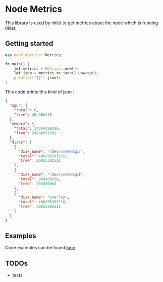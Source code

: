 # Node Metrics

This library is used by riklet to get metrics about the node which is running riklet.

## Getting started

```rs
use node_metrics::Metrics;

fn main() {
    let metrics = Metrics::new();
    let json = metrics.to_json().unwrap();
    println!("{}", json);
}
```

This code prints this kind of json :

```json
{
  "cpu": {
    "total": 8,
    "free": 40.906418
  },
  "memory": {
    "total": 34054199296,
    "free": 24982971392
  },
  "disks": [
    {
      "disk_name": "/dev/nvme0n1p3",
      "total": 496896393216,
      "free": 26035392512
    },
    {
      "disk_name": "/dev/nvme0n1p1",
      "total": 824180736,
      "free": 765476864
    },
    {
      "disk_name": "overlay",
      "total": 496896393216,
      "free": 26035392512
    }
  ]
}
```

## Examples

Code examples can be found [here](./examples)

## TODOs

- tests
